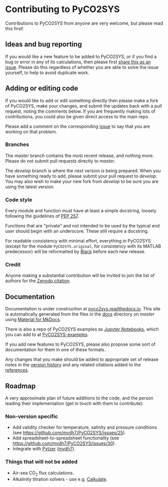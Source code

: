 # Contributing to PyCO2SYS

Contributions to PyCO2SYS from anyone are very welcome, but please read this first!

## Ideas and bug reporting

If you would like a new feature to be added to PyCO2SYS, or if you find a bug or error in any of its calculations, then please first [share this as an issue](https://github.com/mvdh7/PyCO2SYS/issues). Please do this regardless of whether you are able to solve the issue yourself, to help to avoid duplicate work.

## Adding or editing code

If you would like to add or edit something directly then please make a fork of PyCO2SYS, make your changes, and submit the updates back with a pull request, noting the comments below.  If you are frequently making lots of contributions, you could also be given direct access to the main repo.

Please add a comment on the corresponding [issue](https://github.com/mvdh7/PyCO2SYS/issues) to say that you are working on that problem.

### Branches

The *master* branch contains the most recent release, and nothing more.  Please do not submit pull requests directly to *master*.

The *develop* branch is where the next version is being prepared.  When you have something ready to add, please submit your pull request to *develop*.  You may also wish to make your new fork from *develop* to be sure you are using the latest version.

### Code style

Every module and function must have at least a simple docstring, loosely following the guidelines of [PEP 257](https://www.python.org/dev/peps/pep-0257/).

Functions that are "private" and not intended to be used by the typical end user should begin with an underscore.  These still require a docstring.

For readable consistency with minimal effort, everything in PyCO2SYS (except for the module `PyCO2SYS.original`, for consistency with its MATLAB predecessor) will be reformatted by [Black](https://black.readthedocs.io/en/stable/?badge=stable) before each new release.

### Credit

Anyone making a substantial contribution will be invited to join the list of authors for the [Zenodo citation](https://doi.org/10.5281/zenodo.3744275).

## Documentation

Documentation is under construction at [pyco2sys.readthedocs.io](https://pyco2sys.readthedocs.io/en/latest/).  This site is automatically generated from the files in the [docs](https://github.com/mvdh7/PyCO2SYS/tree/master/docs) directory on *master* using [Material for MkDocs](https://squidfunk.github.io/mkdocs-material/).

There is also a repo of PyCO2SYS examples as [Jupyter Notebooks](https://jupyter.org/), which you can add to at [PyCO2SYS-examples](https://github.com/mvdh7/PyCO2SYS-examples).

If you add new features to PyCO2SYS, please also propose some sort of documentation for them in one of these formats.

Any changes that you make should be added to appropriate set of release notes in the [version history](https://github.com/mvdh7/PyCO2SYS/blob/develop/docs/versions.md) and any related citations added to the [references](https://github.com/mvdh7/PyCO2SYS/blob/develop/docs/refs.md).

## Roadmap

A very approximate plan of future additions to the code, and the person leading their implementation (get in touch with them to contribute):

### Non-version specific

  * Add validity checker for temperature, salinity and pressure conditions (see https://github.com/mvdh7/PyCO2SYS/issues/25).
  * Add spreadsheet-to-spreadsheet functionality (see https://github.com/mvdh7/PyCO2SYS/issues/30).
  * Integrate with [Pytzer](https://github.com/mvdh7/pytzer) ([mvdh7](https://github.com/mvdh7)).
  
### Things that will not be added

  * Air-sea CO<sub>2</sub> flux calculations.
  * Alkalinity titration solvers - use e.g. [Calkulate](https://github.com/mvdh7/calkulate).
